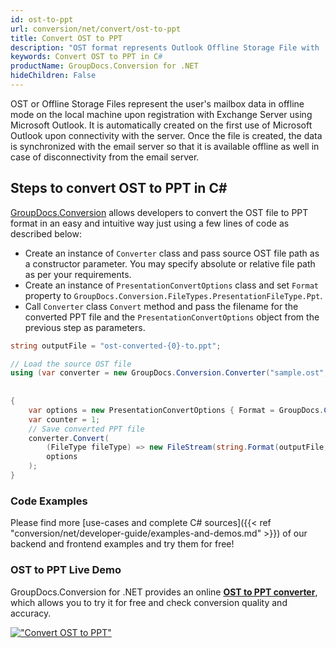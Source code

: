 ```yaml
---
id: ost-to-ppt
url: conversion/net/convert/ost-to-ppt
title: Convert OST to PPT
description: "OST format represents Outlook Offline Storage File with .ost extension. Learn how to convert OST to PPT file programmatically in C# language using GroupDocs.Conversion for .NET library."
keywords: Convert OST to PPT in C#
productName: GroupDocs.Conversion for .NET
hideChildren: False
---
```


OST or Offline Storage Files represent the user's mailbox data in offline mode on the local machine upon registration with Exchange Server using Microsoft Outlook. It is automatically created on the first use of Microsoft Outlook upon connectivity with the server. Once the file is created, the data is synchronized with the email server so that it is available offline as well in case of disconnectivity from the email server.

## Steps to convert OST to PPT in C#

[GroupDocs.Conversion](https://products.groupdocs.com/conversion/net) allows developers to convert the OST file to PPT format in an easy and intuitive way just using a few lines of code as described below:

* Create an instance of `Converter` class and pass source OST file path as a constructor parameter. You may specify absolute or relative file path as per your requirements. 
* Create an instance of `PresentationConvertOptions` class and set `Format` property to `GroupDocs.Conversion.FileTypes.PresentationFileType.Ppt`.
* Call `Converter` class `Convert` method and pass the filename for the converted PPT file and the `PresentationConvertOptions` object from the previous step as parameters.

```csharp
string outputFile = "ost-converted-{0}-to.ppt";

// Load the source OST file
using (var converter = new GroupDocs.Conversion.Converter("sample.ost", fileType => fileType == PersonalStorageFileType.Ost
                                                                                                    ? new PersonalStorageLoadOptions()
                                                                                                    : null))
{
    var options = new PresentationConvertOptions { Format = GroupDocs.Conversion.FileTypes.PresentationFileType.Ppt };
	var counter = 1;
    // Save converted PPT file
    converter.Convert(
		(FileType fileType) => new FileStream(string.Format(outputFile, counter++), FileMode.Create),
        options
    );            
}
```

### Code Examples

Please find more [use-cases and complete C# sources]({{< ref "conversion/net/developer-guide/examples-and-demos.md" >}}) of our backend and frontend examples and try them for free!

### OST to PPT Live Demo

GroupDocs.Conversion for .NET provides an online [**OST to PPT converter**](https://products.groupdocs.app/conversion/ost-to-ppt), which allows you to try it for free and check conversion quality and accuracy.

[!["Convert OST to PPT"](conversion/net/images/convert-to-ppt/convert-ost-to-ppt.png)](https://products.groupdocs.app/conversion/ost-to-ppt)